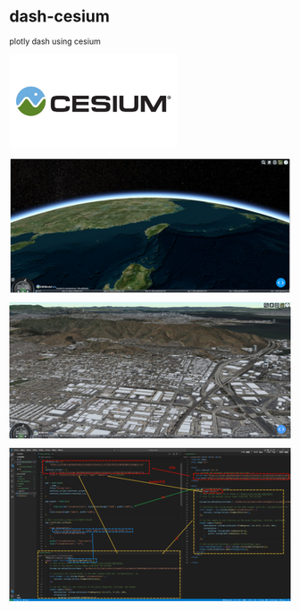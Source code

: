 # dash-cesium
plotly dash using cesium

<img src="./example/cesium.jpg" alt="logo" width="300">

![example|300px](./example/example-cesium.jpg)

![alt text](./example/OsmBuildings.jpg)

![alt text](./example/cesium_module2dash.jpg)